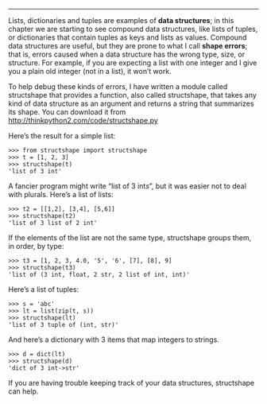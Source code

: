 ---------

Lists, dictionaries and tuples are examples of <span>**data structures**</span>; in this chapter we are starting to see compound data structures, like lists of tuples, or dictionaries that contain tuples as keys and lists as values. Compound data structures are useful, but they are prone to what I call <span>**shape errors**</span>; that is, errors caused when a data structure has the wrong type, size, or structure. For example, if you are expecting a list with one integer and I give you a plain old integer (not in a list), it won’t work.

To help debug these kinds of errors, I have written a module called <span>structshape</span> that provides a function, also called <span>structshape</span>, that takes any kind of data structure as an argument and returns a string that summarizes its shape. You can download it from <http://thinkpython2.com/code/structshape.py>

Here’s the result for a simple list:

    >>> from structshape import structshape
    >>> t = [1, 2, 3]
    >>> structshape(t)
    'list of 3 int'

A fancier program might write “list of 3 int<span>*s*</span>”, but it was easier not to deal with plurals. Here’s a list of lists:

    >>> t2 = [[1,2], [3,4], [5,6]]
    >>> structshape(t2)
    'list of 3 list of 2 int'

If the elements of the list are not the same type, <span>structshape</span> groups them, in order, by type:

    >>> t3 = [1, 2, 3, 4.0, '5', '6', [7], [8], 9]
    >>> structshape(t3)
    'list of (3 int, float, 2 str, 2 list of int, int)'

Here’s a list of tuples:

    >>> s = 'abc'
    >>> lt = list(zip(t, s))
    >>> structshape(lt)
    'list of 3 tuple of (int, str)'

And here’s a dictionary with 3 items that map integers to strings.

    >>> d = dict(lt) 
    >>> structshape(d)
    'dict of 3 int->str'

If you are having trouble keeping track of your data structures, <span>structshape</span> can help.

